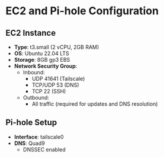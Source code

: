 # EC2 and Pi-hole Configuration

## EC2 Instance

- **Type**: t3.small (2 vCPU, 2GB RAM)
- **OS**: Ubuntu 22.04 LTS
- **Storage**: 8GB gp3 EBS
- **Network Security Group**:
  - Inbound:
    - UDP 41641 (Tailscale)
    - TCP/UDP 53 (DNS)
    - TCP 22 (SSH)
  - Outbound:
    - All traffic (required for updates and DNS resolution)

## Pi-hole Setup

- **Interface**: tailscale0
- **DNS**: Quad9
  - DNSSEC enabled
